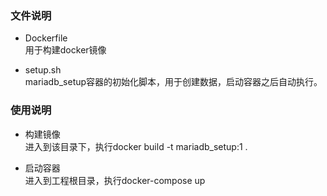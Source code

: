 ### 文件说明
 - Dockerfile  
   用于构建docker镜像  

 - setup.sh  
   mariadb_setup容器的初始化脚本，用于创建数据，启动容器之后自动执行。  

### 使用说明
 - 构建镜像  
   进入到该目录下，执行docker build -t mariadb_setup:1 .  

 - 启动容器  
   进入到工程根目录，执行docker-compose up  

